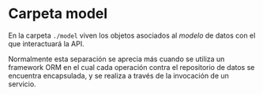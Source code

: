 Carpeta model
=================

En la carpeta `./model` viven los objetos asociados al *modelo* de datos con el que
interactuará la API.

Normalmente esta separación se aprecia más cuando se utiliza un framework ORM en el
cual cada operación contra el repositorio de datos se encuentra encapsulada, y se realiza
a través de la invocación de un servicio.
